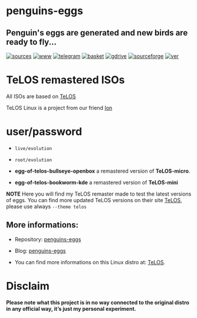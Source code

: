 penguins-eggs
=============

## Penguin&#39;s eggs are generated and new birds are ready to fly...
[![sources](https://img.shields.io/badge/github-sources-cyan)](https://github.com/pieroproietti/penguins-eggs)
[![www](https://img.shields.io/badge/www-blog-cyan)](https://penguins-eggs.net)
[![telegram](https://img.shields.io/badge/telegram-group-cyan)](https://t.me/penguins_eggs)
[![basket](https://img.shields.io/badge/basket-naked-blue)](https://penguins-eggs.net/basket/)
[![gdrive](https://img.shields.io/badge/gdrive-all-blue)](https://drive.google.com/drive/folders/19fwjvsZiW0Dspu2Iq-fQN0J-PDbKBlYY)
[![sourceforge](https://img.shields.io/badge/sourceforge-all-blue)](https://sourceforge.net/projects/penguins-eggs/files/)
[![ver](https://img.shields.io/npm/v/penguins-eggs.svg)](https://npmjs.org/package/penguins-eggs)

# TeLOS remastered ISOs

All ISOs are based on [TeLOS](https://sourceforge.net/projects/teloslinux/)

TeLOS Linux is a project from our friend [Ion](https://sourceforge.net/u/telos/profile/)

# user/password
* ```live/evolution```
* ```root/evolution```

* **egg-of-telos-bullseye-openbox** a remastered version of **TeLOS-micro**.
* **egg-of-telos-bookworm-kde** a remastered version of **TeLOS-mini**

**NOTE** Here you will find my TeLOS remaster made to test the latest versions of eggs. You can find more updated TeLOS versions on their site [TeLOS](https://sourceforge.net/projects/teloslinux/), please use always ```--theme telos```

## More informations:

* Repository: [penguins-eggs](https://github.com/pieroproietti/penguins-eggs)
* Blog: [penguins-eggs](https://penguins-eggs.net)

* You can find more informations on this Linux distro at: [TeLOS](https://sourceforge.net/projects/teloslinux/).

# Disclaim
__Please note what this project is in no way connected to the original distro in any official way, it’s just my personal experiment.__
